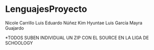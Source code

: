 # LenguajesProyecto
Nicole Carrillo
Luis Eduardo Núñez
Kim Hyuntae
Luis García
Mayra Guajardo



*TODOS SUBEN INDIVIDUAL UN ZIP CON EL SOURCE EN LA LIGA DE SCHOOLOGY 
